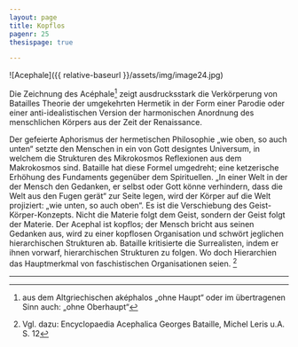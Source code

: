 ```yaml
---
layout: page
title: Kopflos
pagenr: 25
thesispage: true

---
```

![Acephale]({{ relative-baseurl }}/assets/img/image24.jpg)

Die Zeichnung des Acéphale[^19] zeigt ausdrucksstark die Verkörperung von Batailles Theorie der umgekehrten Hermetik in der Form einer Parodie oder einer anti-idealistischen Version der harmonischen Anordnung des menschlichen Körpers aus der Zeit der Renaissance.

Der gefeierte Aphorismus der hermetischen Philosophie „wie oben, so auch unten“ setzte den Menschen in ein von Gott designtes Universum, in welchem die Strukturen des Mikrokosmos Reflexionen aus dem Makrokosmos sind. Bataille hat diese Formel umgedreht; eine ketzerische Erhöhung des Fundaments gegenüber dem Spirituellen. „In einer Welt in der der Mensch den Gedanken, er selbst oder Gott könne verhindern, dass die Welt aus den Fugen gerät“ zur Seite legen, wird der Körper auf die Welt projiziert: „wie unten, so auch oben“. Es ist die Verschiebung des Geist-Körper-Konzepts. Nicht die Materie folgt dem Geist, sondern der Geist folgt der Materie. Der Acephal ist kopflos; der Mensch bricht aus seinen Gedanken aus, wird zu einer kopflosen Organisation und schwört jeglichen hierarchischen Strukturen ab. Bataille kritisierte die Surrealisten, indem er ihnen vorwarf, hierarchischen Strukturen zu folgen. Wo doch Hierarchien das Hauptmerkmal von faschistischen Organisationen seien. [^20]

---

[^19]:

      aus dem Altgriechischen aképhalos „ohne Haupt“ oder im übertragenen Sinn auch: „ohne Oberhaupt“

[^20]:
      Vgl. dazu: Encyclopaedia Acephalica Georges Bataille, Michel Leris u.A. S. 12
